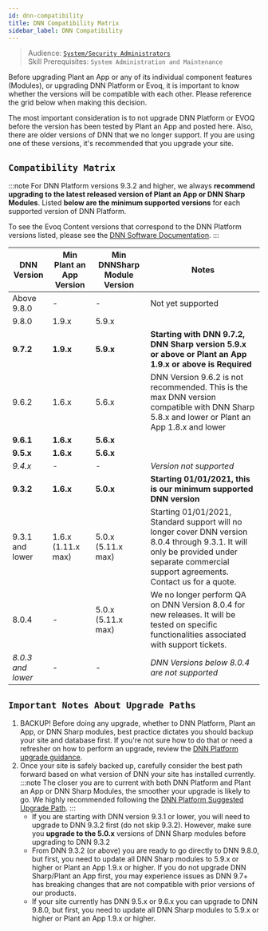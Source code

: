 ```yaml
---
id: dnn-compatibility
title: DNN Compatibility Matrix
sidebar_label: DNN Compatibility
---
```


> Audience: [`System/Security Administrators`](/docs/audience#systemsecurity-administrators)<br/>
> Skill Prerequisites: `System Administration and Maintenance`

Before upgrading Plant an App or any of its individual component features (Modules), or upgrading DNN Platform or Evoq, it is important to know whether the versions will be compatible with each other. Please reference the grid below when making this decision.

The most important consideration is to not upgrade DNN Platform or EVOQ before the version has been tested by Plant an App and posted here. Also, there are older versions of DNN that we no longer support. If you are using one of these versions, it's recommended that you upgrade your site.

## `Compatibility Matrix`

:::note
For DNN Platform versions 9.3.2 and higher, we always **recommend upgrading to the latest released version of Plant an App or DNN Sharp Modules**. Listed **below are the minimum supported versions** for each supported version of DNN Platform.

To see the Evoq Content versions that correspond to the DNN Platform versions listed, please see the [DNN Software Documentation](https://www.dnnsoftware.com/docs/developers/product-versions.html).
:::

| DNN Version | Min Plant an App Version | Min DNNSharp Module Version | Notes |
|-|-|-|-|
| Above 9.8.0 | - | - | Not yet supported |
| 9.8.0 | 1.9.x | 5.9.x |  |
| **9.7.2** | **1.9.x** | **5.9.x** | **Starting with DNN 9.7.2, DNN Sharp version 5.9.x or above or Plant an App 1.9.x or above is Required** |
| 9.6.2 | 1.6.x | 5.6.x | DNN Version 9.6.2 is not recommended. This is the max DNN version compatible with DNN Sharp 5.8.x  and lower or Plant an App 1.8.x and lower  |
| **9.6.1** | **1.6.x** | **5.6.x** |  |
| **9.5.x** | **1.6.x** | **5.6.x** |  |
| *9.4.x* | - | - | *Version not supported* |
| **9.3.2** | **1.6.x** | **5.0.x** | **Starting 01/01/2021, this is our minimum supported DNN version** |
| 9.3.1 and lower | 1.6.x <br/> (1.11.x max) | 5.0.x <br/> (5.11.x max) | Starting 01/01/2021, Standard support will no longer cover DNN version 8.0.4 through 9.3.1. It will only be provided under separate commercial support agreements. Contact us for a quote. |
| 8.0.4 | - | 5.0.x <br/> (5.11.x max) | We no longer perform QA on DNN Version 8.0.4 for new releases. It will be tested on specific functionalities associated with support tickets. |
| *8.0.3 and lower* | - | - | *DNN Versions below 8.0.4 are not supported* |

## `Important Notes About Upgrade Paths`

1. BACKUP! Before doing any upgrade, whether to DNN Platform, Plant an App, or DNN Sharp modules, best practice dictates you should backup your site and database first. If you're not sure how to do that or need a refresher on how to perform an upgrade, review the [DNN Platform upgrade guidance](https://www.dnndocs.com/content/getting-started/setup/upgrades/index.html).
2. Once your site is safely backed up, carefully consider the best path forward based on what version of DNN your site has installed currently.
   :::note
   The closer you are to current with both DNN Platform and Plant an App or DNN Sharp Modules, the smoother your upgrade is likely to go.  We highly recommended following the [DNN Platform Suggested Upgrade Path](https://www.dnndocs.com/content/getting-started/setup/upgrades/suggested-upgrade-path/index.html).
   :::
   - If you are starting with DNN version 9.3.1 or lower, you will need to upgrade to DNN 9.3.2 first (do not skip 9.3.2). However, make sure you **upgrade to the 5.0.x** versions of DNN Sharp modules before upgrading to DNN 9.3.2
   - From DNN 9.3.2 (or above) you are ready to go directly to DNN 9.8.0, but first, you need to update all DNN Sharp modules to 5.9.x or higher or Plant an App 1.9.x or higher. If you do not upgrade DNN Sharp/Plant an App first, you may experience issues as DNN 9.7+ has breaking changes that are not compatible with prior versions of our products.
   - If your site currently has DNN 9.5.x or 9.6.x you can upgrade to DNN 9.8.0, but first, you need to update all DNN Sharp modules to 5.9.x or higher or Plant an App 1.9.x or higher.
  
